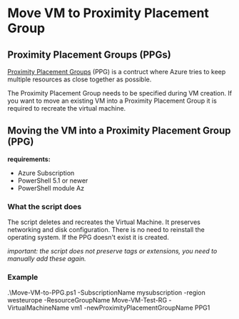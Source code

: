 # Move VM to Proximity Placement Group

## Proximity Placement Groups (PPGs)

[Proximity Placement Groups](https://docs.microsoft.com/en-us/azure/virtual-machines/windows/proximity-placement-groups) (PPG) is a contruct where Azure tries to keep multiple resources as close together as possible.

The Proximity Placement Group needs to be specified during VM creation. If you want to move an existing VM into a Proximity Placement Group it is required to recreate the virtual machine.

## Moving the VM into a Proximity Placement Group (PPG)

**requirements:**

* Azure Subscription
* PowerShell 5.1 or newer
* PowerShell module Az

### What the script does

The script deletes and recreates the Virtual Machine. It preserves networking and disk configuration. There is no need to reinstall the operating system.
If the PPG doesn't exist it is created.

*important: the script does not preserve tags or extensions, you need to manually add these again.*

### Example

.\Move-VM-to-PPG.ps1 -SubscriptionName mysubscription -region westeurope -ResourceGroupName Move-VM-Test-RG -VirtualMachineName vm1 -newProximityPlacementGroupName PPG1
```

